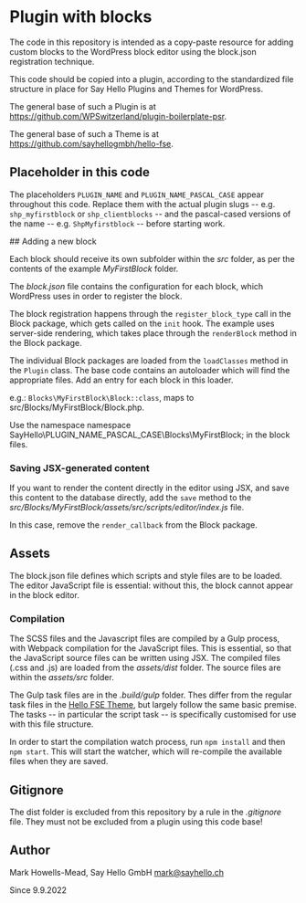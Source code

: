 # Plugin with blocks

The code in this repository is intended as a copy-paste resource for adding
custom blocks to the WordPress block editor using the block.json registration technique.

This code should be copied into a plugin, according to the standardized file structure
in place for Say Hello Plugins and Themes for WordPress.

The general base of such a Plugin is at https://github.com/WPSwitzerland/plugin-boilerplate-psr.

The general base of such a Theme is at https://github.com/sayhellogmbh/hello-fse.

## Placeholder in this code

The placeholders `PLUGIN_NAME` and `PLUGIN_NAME_PASCAL_CASE` appear throughout this code.
Replace them with the actual plugin slugs -- e.g. `shp_myfirstblock` or `shp_clientblocks` --
and the pascal-cased versions of the name -- e.g. `ShpMyfirstblock` -- before starting work.

## Adding a new block

Each block should receive its own subfolder within the _src_ folder, as per the
contents of the example _MyFirstBlock_ folder.

The _block.json_ file contains the configuration for each block, which WordPress
uses in order to register the block.

The block registration happens through the `register_block_type` call in the Block package, which
gets called on the `init` hook. The example uses server-side rendering, which takes place
through the `renderBlock` method in the Block package.

The individual Block packages are loaded from the `loadClasses` method in the `Plugin` class.
The base code contains an autoloader which will find the appropriate files. Add an entry for each
block in this loader.

e.g.: `Blocks\MyFirstBlock\Block::class`, maps to src/Blocks/MyFirstBlock/Block.php.

Use the namespace namespace SayHello\PLUGIN_NAME_PASCAL_CASE\Blocks\MyFirstBlock; in the block files.

### Saving JSX-generated content

If you want to render the content directly in the editor using JSX, and save this content
to the database directly, add the `save` method to the _src/Blocks/MyFirstBlock/assets/src/scripts/editor/index.js_ file.

In this case, remove the `render_callback` from the Block package.

## Assets

The block.json file defines which scripts and style files are to be loaded. The editor JavaScript
file is essential: without this, the block cannot appear in the block editor.

### Compilation

The SCSS files and the Javascript files are compiled by a Gulp process, with Webpack compilation
for the JavaScript files. This is essential, so that the JavaScript source files can be written
using JSX. The compiled files (.css and .js) are loaded from the _assets/dist_ folder. The source files
are within the _assets/src_ folder.

The Gulp task files are in the _.build/gulp_ folder. Thes differ from the regular task files in the [Hello FSE Theme](https://github.com/SayHelloGmbH/hello-fse/tree/main/.build/gulp),
but largely follow the same basic premise. The tasks -- in particular the script task -- is specifically
customised for use with this file structure.

In order to start the compilation watch process, run `npm install` and then `npm start`. This
will start the watcher, which will re-compile the available files when they are saved.

## Gitignore

The dist folder is excluded from this repository by a rule in the _.gitignore_ file. They must not be
excluded from a plugin using this code base!

## Author

Mark Howells-Mead, Say Hello GmbH
mark@sayhello.ch

Since 9.9.2022
